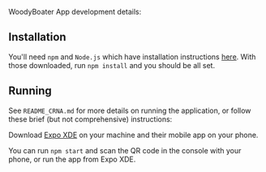 WoodyBoater App development details:

## Installation

You'll need `npm` and `Node.js` which have installation instructions
[here](https://www.npmjs.com/). With those downloaded, run `npm install`
and you should be all set.

## Running

See `README_CRNA.md` for more details on running the application, or
follow these brief (but not comprehensive) instructions:

Download [Expo XDE](expo.io) on your machine and their mobile app on your phone.

You can run `npm start` and scan the QR code in the console with your phone,
or run the app from Expo XDE.
